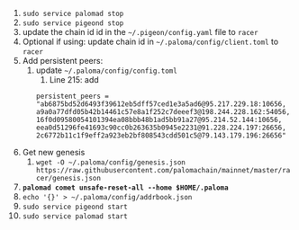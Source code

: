 1. `sudo service palomad stop`
2. `sudo service pigeond stop`
3. update the chain id id in the `~/.pigeon/config.yaml` file to `racer` 
4. Optional if using: update chain id in `~/.paloma/config/client.toml` to `racer`
5. Add persistent peers: 
    1. update `~/.paloma/config/config.toml`
        1. Line 215: add  
        ```
        persistent_peers = "ab6875bd52d6493f39612eb5dff57ced1e3a5ad6@95.217.229.18:10656, a9a0a77dfd05b42b14461c57e8a1f252c7deeef3@198.244.228.162:54056, 16f0d09580054101394ea08bbb48b1ad5bb91a27@95.214.52.144:10656, eea0d51296fe41693c90cc0b263635b0945e2231@91.228.224.197:26656, 2c6772b11c1f9eff2a923eb2bf808543cdd501c5@79.143.179.196:26656"
        ```
6. Get new genesis
    1. `wget -O ~/.paloma/config/genesis.json https://raw.githubusercontent.com/palomachain/mainnet/master/racer/genesis.json`
7. **`palomad comet unsafe-reset-all --home $HOME/.paloma`**
8. `echo '{}' > ~/.paloma/config/addrbook.json`
9. `sudo service pigeond start`
10. `sudo service palomad start`
